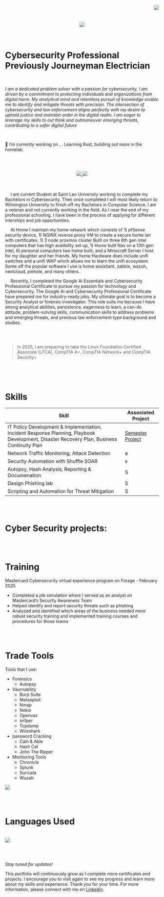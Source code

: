 <img align="right" src="https://visitor-badge.laobi.icu/badge?page_id=GageRadtke.GageRadtke" />

<br>

<h1 align="center">
   <img src="https://readme-typing-svg.herokuapp.com/?font=Righteous&size=35&center=true&vCenter=true&width=500&height=70&duration=5000&lines=Hi+There!+👋;+I'm+Gage+Radtke!;" />
   </h1>
<br>

# Cybersecurity Professional Previously Journeyman Electrician

<br>

<i>I am a dedicated problem solver with a passion for cybersecurity, I am driven by a commitment to protecting individuals and organizations from digital harm. My analytical mind and relentless pursuit of knowledge enable me to identify and mitigate threats with precision. The intersection of cybersecurity and law enforcement aligns perfectly with my desire to uphold justice and maintain order in the digital realm. I am eager to leverage my skills to out think and outmaneuver emerging threats, contributing to a safer digital future</i>

<br>

🔭 I’m currently working on ... Learning Rust, buliding out more in the homelab.

<br><br>
<div align="center">
   <a href="mailto:g.radtke08@gmail.com"><img src="https://img.shields.io/badge/Gmail-333333?style=for-the-badge&logo=gmail&logoColor=red" target="_blank"/> </a>
   <a href="https://in.linkedin.com/in/GagekRadtke" target="_blank"><img src="https://img.shields.io/badge/LinkedIn-0077b5?style=for-the-badge&logo=linkedin&logoColor=white" target="_blank" /> </a></div>
<br><br>


&emsp; I am current Student at Saint Leo University working to complete my Bachelors in Cybersecurity. Then once completed I will most likely return to Wilmington University to finish off my Bachelors in Computer Science. I am a veteran and not currently working in the field. As I near the end of my professional schooling. I have been in the process of applying for different interships and job opportunities.

&emsp; At Home I maintain my home network which consists of 1) pfSense security device, 1) NGINX reverse proxy VM to create a secure home lan with certificates. 1) 3 node proxmox cluster Bulit on three 6th gen intel computers that has high avalibility set up, 1) Home bulit Nas on a 13th gen intel, 6) personal computers two home built, and a Minecraft Server I host for my daughter and her friends. My home Hardware does include unifi switches and a unifi WAP which allows me to learn the unifi ecosystem. Some off the popular software I use is home assistiant, zabbix, wazuh, nextcloud, piehole, and many others.



&emsp; Recently, I completed the Google Ai Essentials and Cybersecurity Professional Certificate to pursue my passion for technology and Cybersecurity. The Google Ai and Cybersecurity Professional Certificate have prepared me for industry-ready jobs. My ultimate goal is to become a Security Analyst or forensic investigator. This role suits me because I have strong analytical abilities, persistence, eagerness to learn, a can-do attitude, problem-solving skills, communication skills to address problems and emerging threats, and previous law enforcement type background and studies. 

<br><br>

  > In 2025, I am preparing to take the Linux Foundation Certified Associate (LFCA), CompTIA A+, CompTIA Network+ and CompTIA Security+

<br><br><br>

# Skills

| Skill                                         | Associated Project         |
|-----------------------------------------------|----------------------------|
| IT Policy Development & Implementation, Incident Response Planning, Playbook Development, Disaster Recovery Plan, Business Continuity Plan  | [ Semester Project](https://github.com/)|
| Network Traffic Monitoring, Attack Detection | a|
| Security Automation with Shuffle SOAR         | s |
| Autopsy, Hash Analysis, Reporting & Documenation      | S|
| Design Phishing lab                  | S|
| Scripting and Automation for Threat Mitigation | S|

<br><br>

# Cyber Security projects:

<br><br>

# Training
Mastercard Cybersecurity virtual experience program on Forage - February 2025
 * Completed a job simulation where I served as an analyst on Mastercard’s
   Security Awareness Team 
 * Helped identify and report security threats such as phishing 
 * Analyzed and identified which areas of the business needed more robust
   security training and implemented training courses and procedures for those
   teams

<br><br>

 
# Trade Tools 
Tools that I use: 
* Forensics
   * Autopsy
* Vaurnability 
   * Burp Suite
   * Metasploit
   * Nmap
   * Nekio
   * Openvas
   * sn1per
   * Tcpdump
   * Wireshark
* password Cracking
   * Cain & Able
   * Hash Cat
   * John The Ripper
* Monitoring Tools
   * Chronicle
   * Splunk
   * Suricata
   * Wuzah

<a href="https://skillicons.dev">
<img src="https://skillicons.dev/icons?i=linux,kali,windows,docker,nginx" /> </a>

<br><br>
  
# Languages Used
<br>

<a href="https://skillicons.dev">
<img src="https://skillicons.dev/icons?i=java,html,css,javascript,python,c,cpp,php,md,bash,powershell,mysql,sqlite,postgresql" /> </a>

<br><br>

*Stay tuned for updates!*

This portfolio will continuously grow as I complete more certificates and projects. I encourage you to visit again to see my progress and learn more about my skills and experience.
Thank you for your time. For more information, please connect with me on [Linkedin](https://www.linkedin.com/in/gagekradtke/).



<!--
**gradtk08/gradtk08** is a ✨ _special_ ✨ repository because its `README.md` (this file) appears on your GitHub profile.

Here are some ideas to get you started:

- 🔭 I’m currently working on ...
- 🌱 I’m currently learning ...
- 👯 I’m looking to collaborate on ...
- 🤔 I’m looking for help with ...
- 💬 Ask me about ...
- 📫 How to reach me: ...
- 😄 Pronouns: ...
- ⚡ Fun fact: ...
-->
